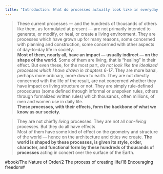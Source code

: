 ```yaml
---
title: "Introduction: What do processes actually look like in everyday society?"
---
```


> These current processes — and the hundreds of thousands of others like them, as formulated at present — are not primarily intended to generate, or modify, or heal, or create a living environment. They are processes which have grown up for many reasons, some concerned with planning and construction, some concerned with other aspects of day-to-day life in society.   
> **Most of them, nearly all, have an impact — usually indirect — on the shape of the world.** Some of them are living, that is “healing” in their effect. But even these, for the most part, *do not look like the idealized processes which I have drawn in chapters 6-17*. They are more banal, perhaps more ordinary, more down to earth. They are not directly concerned with the life of the result, are not concerned whether they have impact on living structure or not. They are simply rule-defined procedures (some defined through informal or unspoken rules, others through formalized written rules) which thousands, often millions, of men and women use in daily life.   
> **These processes, with their effects, form the backbone of what we know as our society.**  

> They are not chiefly *living* processes. They are not all *non-living* processes. But they do all have effects.  
> Most of them have some kind of effect on the geometry and structure of the world — hence on the architecture and cities we create. **The world is shaped by these processes, is given its style, order, character, and functional form by these hundreds of thousands of processes** acting in concert over the surface of the Earth.  

#book/The Nature of Order/2 The process of creating life/18 Encouraging freedom#